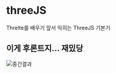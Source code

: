 # threeJS
Threlte를 배우기 앞서 익히는 ThreeJS 기본기

## 이게 후론트지... 재밌당
![중간결과](https://github.com/hyezoprk/threeJS/blob/master/asset/intro.gif)
